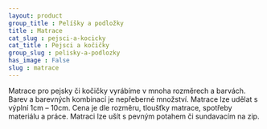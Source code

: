 ```yaml
---
layout: product
group_title : Pelíšky a podložky
title : Matrace
cat_slug : pejsci-a-kocicky
cat_title : Pejsci a kočičky
group_slug : pelisky-a-podlozky
has_image : False
slug : matrace
---
```


Matrace pro pejsky či kočičky vyrábíme v mnoha rozměrech a barvách. Barev a barevných kombinací je nepřeberné množství. Matrace lze udělat s výplní 1cm – 10cm. Cena je dle rozměru, tloušťky matrace, spotřeby materiálu a práce. Matraci lze ušít s pevným potahem či sundavacím na zip.

